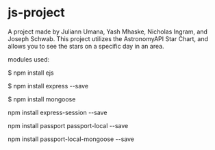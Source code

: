 # js-project
A project made by Juliann Umana, Yash Mhaske, Nicholas Ingram, and Joseph Schwab. This project utilizes the AstronomyAPI Star Chart, and allows you to see the stars on a specific day in an area.

modules used:

  $ npm install ejs

  $ npm install express --save

  $ npm install mongoose

  npm install express-session --save

  npm install passport passport-local --save

  npm install passport-local-mongoose --save
